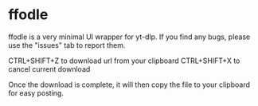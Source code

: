 # ffodle
ffodle is a very minimal UI wrapper for yt-dlp.
If you find any bugs, please use the "issues" tab to report them.

CTRL+SHIFT+Z to download url from your clipboard
CTRL+SHIFT+X to cancel current download

Once the download is complete, it will then copy the file to your clipboard for easy posting.
